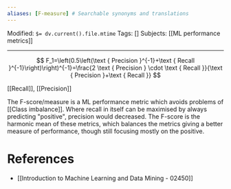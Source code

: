 ```yaml
---
aliases: [F-measure] # Searchable synonyms and translations
---
```

Modified: `$= dv.current().file.mtime`
Tags: []
Subjects: [[ML performance metrics]]
****

$$
F_1=\left(0.5\left(\text { Precision }^{-1}+\text { Recall }^{-1}\right)\right)^{-1}=\frac{2 \text { Precision } \cdot \text { Recall }}{\text { Precision }+\text { Recall }}
$$

[[Recall]], [[Precision]]

The F-score/measure is a ML performance metric which avoids problems of [[Class imbalance]].
Where recall in itself can be maximised by always predicting "positive", precision would decreased. The F-score is the harmonic mean of these metrics, which balances the metrics giving a better measure of performance, though still focusing mostly on the positive.   


# References
- [[Introduction to Machine Learning and Data Mining - 02450]]